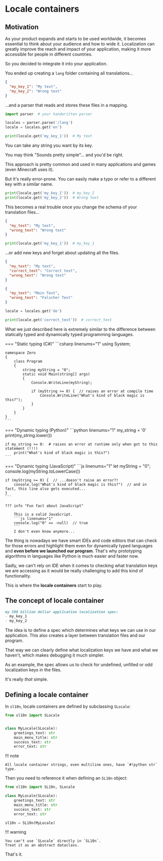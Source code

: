 # Locale containers

## Motivation

As your product expands and starts to be used worldwide, 
it becomes essential to think about your audience and how to wide it.
Localization can greatly improve the reach
and impact of your application, making it 
more accessible for people in different countries. 

So you decided to integrate it into your application. 

You ended up creating a `lang` folder containing all translations...
```json title="lang/en.json"
{
  "my_key_1": "My text",
  "my_key_2": "Wrong text"
}
```

...and a parser that reads and stores these files in a mapping.

```python linenums="1"
import parser  # your handwritten parser

locales = parser.parse('/lang')
locale = locales.get('en')

print(locale.get('my_key_1'))  # My text
```

You can take any string you want by its key.

You may think "Sounds pretty simple"... and you'd be right.

This approach is pretty common and used in many applications and games (even Minecraft uses it).

But it's really error-prone. You can easily make a typo or refer to a different key with a similar name.

```python
print(locale.get('my_key_I'))  # my_key_I
print(locale.get('my_key_2'))  # Wrong text
```

This becomes a real trouble once you change the schema of your translation files...

```json title="lang/en.json"
{
  "my_text": "My text",
  "wrong_text": "Wrong text"
}
```

```python
print(locale.get('my_key_1'))  # my_key_1
```

...or add new keys and forget about updating all the files.

```json title="lang/en.json"
{
  "my_text": "My text", 
  "correct_text": "Correct text",
  "wrong_text": "Wrong text"
}
```

```json title="lang/de.json"
{
  "my_text": "Mein Text",
  "wrong_text": "Falscher Text"
}
```

```python
locale = locales.get('de')

print(locale.get('correct_text'))  # correct_text
```

What we just described here is extremely similar to the difference between statically typed
and dynamically typed programming languages.

=== "Static typing (C#)"
    ```csharp linenums="1"
    using System;

    namespace Zero
    {
        class Program
        {
            string myString = "0";
            static void Main(string[] args)
            {
                Console.WriteLine(myString);
                
                if (myString >= 0) {  // raises an error at compile time
                    Console.WriteLine("What's kind of black magic is this?");
                }
            }
        }
    }
    ```

=== "Dynamic typing (Python)"
    ```python linenums="1"
    my_string = '0'
    print(my_string.lower())
    
    if my_string >= 0:  # raises an error at runtime only when got to this statement (!!!)
        print("What's kind of black magic is this?")
    ```

=== "Dynamic typing (JavaScript)"
    ```js linenums="1"
    let myString = "0";
    console.log(myString.toLowerCase())
    
    if (myString >= 0) {  // ...doesn't raise an error?!
        console.log("What's kind of black magic is this?")  // and in fact, this line also gets executed...
    }
    ```
    
    ??? info "Fun fact about JavaScript"

        This is a valid JavaScript.
        ```js linenums="1"
        console.log("0" == -null)  // true
        ```
        I don't even know anymore...


The thing is nowadays we have smart IDEs and code editors that can check for those errors 
and highlight them even for dynamically typed languages and **even before we launched our program**.
That's why prototyping algorithms in languages like Python is much easier and faster now.

Sadly, we can't rely on IDE when it comes to checking what translation keys we are accessing 
as it would be really challenging to add this kind of functionality.

This is where the **locale containers** start to play.

## The concept of locale container

```markdown
my 300 billion dollar application localization spec:
- my_key_1
- my_key_2
```

The idea is to define a spec which determines what keys we can use in our application.
This also creates a layer between translation files and our program.

That way we can clearly define what localization keys we have 
and what we haven't, which makes debugging it much simpler.

As an example, the spec allows us to check for undefined, unfilled 
or odd localization keys in the files.

It's really *that* simple.

## Defining a locale container

In `sl10n`, locale containers are defined by subclassing `SLocale`:
```python linenums="1" hl_lines="4-8"
from sl10n import SLocale


class MyLocale(SLocale):
    greetings_text: str
    main_menu_title: str
    success_text: str
    error_text: str
```

!!! note

    All locale container strings, even multiline ones, have `#!python str` type.

Then you need to reference it when defining an `SL10n` object:

```python linenums="1" hl_lines="9"
from sl10n import SL10n, SLocale

class MyLocale(SLocale):
    greetings_text: str
    main_menu_title: str
    success_text: str
    error_text: str

sl10n = SL10n(MyLocale)
```

!!! warning

    You can't use `SLocale` directly in `SL10n`.
    Treat it as an abstract dataclass.

That's it.
